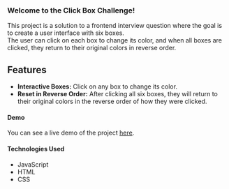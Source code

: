 ### Welcome to the Click Box Challenge!
  
This project is a solution to a frontend interview question where the goal is to create a user interface with six boxes.  
The user can click on each box to change its color, and when all boxes are clicked, they return to their original colors in reverse order.  
## Features
- **Interactive Boxes:** Click on any box to change its color.
- **Reset in Reverse Order:** After clicking all six boxes, they will return to their original colors in the reverse order of how they were clicked.

#### Demo
You can see a live demo of the project [here](https://dreamlabo.github.io/InterviewQuestionBox/).  

#### Technologies Used
- JavaScript
- HTML
- CSS
  

